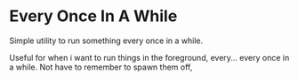 # Every Once In A While

Simple utility to run something every once in a while.

Useful for when i want to run things in the foreground, every... every once in a while.  Not have to remember to spawn them off,